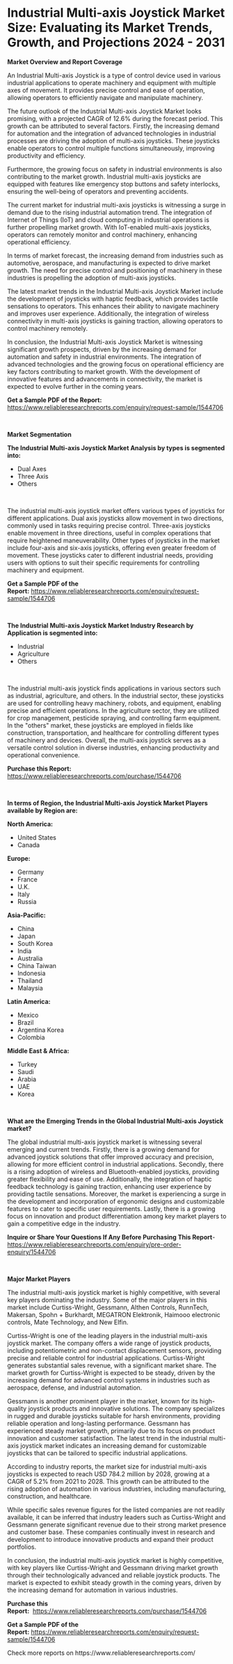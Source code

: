 <p><h1>Industrial Multi-axis Joystick Market Size: Evaluating its Market Trends, Growth, and Projections 2024 - 2031</h1></p><p><strong>Market Overview and Report Coverage</strong></p>
<p><p>An Industrial Multi-axis Joystick is a type of control device used in various industrial applications to operate machinery and equipment with multiple axes of movement. It provides precise control and ease of operation, allowing operators to efficiently navigate and manipulate machinery.</p><p>The future outlook of the Industrial Multi-axis Joystick Market looks promising, with a projected CAGR of 12.6% during the forecast period. This growth can be attributed to several factors. Firstly, the increasing demand for automation and the integration of advanced technologies in industrial processes are driving the adoption of multi-axis joysticks. These joysticks enable operators to control multiple functions simultaneously, improving productivity and efficiency.</p><p>Furthermore, the growing focus on safety in industrial environments is also contributing to the market growth. Industrial multi-axis joysticks are equipped with features like emergency stop buttons and safety interlocks, ensuring the well-being of operators and preventing accidents.</p><p>The current market for industrial multi-axis joysticks is witnessing a surge in demand due to the rising industrial automation trend. The integration of Internet of Things (IoT) and cloud computing in industrial operations is further propelling market growth. With IoT-enabled multi-axis joysticks, operators can remotely monitor and control machinery, enhancing operational efficiency.</p><p>In terms of market forecast, the increasing demand from industries such as automotive, aerospace, and manufacturing is expected to drive market growth. The need for precise control and positioning of machinery in these industries is propelling the adoption of multi-axis joysticks.</p><p>The latest market trends in the Industrial Multi-axis Joystick Market include the development of joysticks with haptic feedback, which provides tactile sensations to operators. This enhances their ability to navigate machinery and improves user experience. Additionally, the integration of wireless connectivity in multi-axis joysticks is gaining traction, allowing operators to control machinery remotely.</p><p>In conclusion, the Industrial Multi-axis Joystick Market is witnessing significant growth prospects, driven by the increasing demand for automation and safety in industrial environments. The integration of advanced technologies and the growing focus on operational efficiency are key factors contributing to market growth. With the development of innovative features and advancements in connectivity, the market is expected to evolve further in the coming years.</p></p>
<p><strong>Get a Sample PDF of the Report:</strong> <a href="https://www.reliableresearchreports.com/enquiry/request-sample/1544706">https://www.reliableresearchreports.com/enquiry/request-sample/1544706</a></p>
<p>&nbsp;</p>
<p><strong>Market Segmentation</strong></p>
<p><strong>The Industrial Multi-axis Joystick Market Analysis by types is segmented into:</strong></p>
<p><ul><li>Dual Axes</li><li>Three Axis</li><li>Others</li></ul></p>
<p>&nbsp;</p>
<p><p>The industrial multi-axis joystick market offers various types of joysticks for different applications. Dual axis joysticks allow movement in two directions, commonly used in tasks requiring precise control. Three-axis joysticks enable movement in three directions, useful in complex operations that require heightened maneuverability. Other types of joysticks in the market include four-axis and six-axis joysticks, offering even greater freedom of movement. These joysticks cater to different industrial needs, providing users with options to suit their specific requirements for controlling machinery and equipment.</p></p>
<p><strong>Get a Sample PDF of the Report:</strong>&nbsp;<a href="https://www.reliableresearchreports.com/enquiry/request-sample/1544706">https://www.reliableresearchreports.com/enquiry/request-sample/1544706</a></p>
<p>&nbsp;</p>
<p><strong>The Industrial Multi-axis Joystick Market Industry Research by Application is segmented into:</strong></p>
<p><ul><li>Industrial</li><li>Agriculture</li><li>Others</li></ul></p>
<p>&nbsp;</p>
<p><p>The industrial multi-axis joystick finds applications in various sectors such as industrial, agriculture, and others. In the industrial sector, these joysticks are used for controlling heavy machinery, robots, and equipment, enabling precise and efficient operations. In the agriculture sector, they are utilized for crop management, pesticide spraying, and controlling farm equipment. In the "others" market, these joysticks are employed in fields like construction, transportation, and healthcare for controlling different types of machinery and devices. Overall, the multi-axis joystick serves as a versatile control solution in diverse industries, enhancing productivity and operational convenience.</p></p>
<p><strong>Purchase this Report:</strong>&nbsp; <a href="https://www.reliableresearchreports.com/purchase/1544706">https://www.reliableresearchreports.com/purchase/1544706</a></p>
<p>&nbsp;</p>
<p><strong>In terms of Region, the Industrial Multi-axis Joystick Market Players available by Region are:</strong></p>
<p>
    <p> <strong> North America: </strong>
        <ul>
            <li>United States</li>
            <li>Canada</li>
        </ul>
        </p> 
    <p> <strong> Europe: </strong>
        <ul>
            <li>Germany</li>
            <li>France</li>
            <li>U.K.</li>
            <li>Italy</li>
            <li>Russia</li>
        </ul>
        </p> 
    <p> <strong> Asia-Pacific: </strong>
        <ul>
            <li>China</li>
            <li>Japan</li>
            <li>South Korea</li>
            <li>India</li>
            <li>Australia</li>
            <li>China Taiwan</li>
            <li>Indonesia</li>
            <li>Thailand</li>
            <li>Malaysia</li>
        </ul>
        </p> 
    <p> <strong> Latin America: </strong>
        <ul>
            <li>Mexico</li>
            <li>Brazil</li>
            <li>Argentina Korea</li>
            <li>Colombia</li>
        </ul>
        </p> 
    <p> <strong> Middle East & Africa: </strong>
        <ul>
            <li>Turkey</li>
            <li>Saudi</li>
            <li>Arabia</li>
            <li>UAE</li>
            <li>Korea</li>
        </ul>
    </p>
    </p>
<p>&nbsp;</p>
<p><strong>What are the Emerging Trends in the Global Industrial Multi-axis Joystick market?</strong></p>
<p><p>The global industrial multi-axis joystick market is witnessing several emerging and current trends. Firstly, there is a growing demand for advanced joystick solutions that offer improved accuracy and precision, allowing for more efficient control in industrial applications. Secondly, there is a rising adoption of wireless and Bluetooth-enabled joysticks, providing greater flexibility and ease of use. Additionally, the integration of haptic feedback technology is gaining traction, enhancing user experience by providing tactile sensations. Moreover, the market is experiencing a surge in the development and incorporation of ergonomic designs and customizable features to cater to specific user requirements. Lastly, there is a growing focus on innovation and product differentiation among key market players to gain a competitive edge in the industry.</p></p>
<p><strong>Inquire or Share Your Questions If Any Before Purchasing This Report</strong>- <a href="https://www.reliableresearchreports.com/enquiry/pre-order-enquiry/1544706">https://www.reliableresearchreports.com/enquiry/pre-order-enquiry/1544706</a></p>
<p>&nbsp;</p>
<p><strong>Major Market Players</strong></p>
<p><p>The industrial multi-axis joystick market is highly competitive, with several key players dominating the industry. Some of the major players in this market include Curtiss-Wright, Gessmann, Althen Controls, RunnTech, Makersan, Spohn + Burkhardt, MEGATRON Elektronik, Haimooo electronic controls, Mate Technology, and New Elfin.</p><p>Curtiss-Wright is one of the leading players in the industrial multi-axis joystick market. The company offers a wide range of joystick products, including potentiometric and non-contact displacement sensors, providing precise and reliable control for industrial applications. Curtiss-Wright generates substantial sales revenue, with a significant market share. The market growth for Curtiss-Wright is expected to be steady, driven by the increasing demand for advanced control systems in industries such as aerospace, defense, and industrial automation.</p><p>Gessmann is another prominent player in the market, known for its high-quality joystick products and innovative solutions. The company specializes in rugged and durable joysticks suitable for harsh environments, providing reliable operation and long-lasting performance. Gessmann has experienced steady market growth, primarily due to its focus on product innovation and customer satisfaction. The latest trend in the industrial multi-axis joystick market indicates an increasing demand for customizable joysticks that can be tailored to specific industrial applications.</p><p>According to industry reports, the market size for industrial multi-axis joysticks is expected to reach USD 784.2 million by 2028, growing at a CAGR of 5.2% from 2021 to 2028. This growth can be attributed to the rising adoption of automation in various industries, including manufacturing, construction, and healthcare.</p><p>While specific sales revenue figures for the listed companies are not readily available, it can be inferred that industry leaders such as Curtiss-Wright and Gessmann generate significant revenue due to their strong market presence and customer base. These companies continually invest in research and development to introduce innovative products and expand their product portfolios.</p><p>In conclusion, the industrial multi-axis joystick market is highly competitive, with key players like Curtiss-Wright and Gessmann driving market growth through their technologically advanced and reliable joystick products. The market is expected to exhibit steady growth in the coming years, driven by the increasing demand for automation in various industries.</p></p>
<p><strong>Purchase this Report:</strong>&nbsp;&nbsp;<a href="https://www.reliableresearchreports.com/purchase/1544706">https://www.reliableresearchreports.com/purchase/1544706</a></p>
<p></p>
<p><strong>Get a Sample PDF of the Report:</strong>&nbsp;<a href="https://www.reliableresearchreports.com/enquiry/request-sample/1544706">https://www.reliableresearchreports.com/enquiry/request-sample/1544706</a></p>
<p>Check more reports on https://www.reliableresearchreports.com/</p>